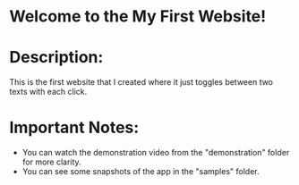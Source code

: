 # Welcome to the My First Website!

# Description:
This is the first website that I created where it just toggles between two texts with each click.

# Important Notes:
* You can watch the demonstration video from the "demonstration" folder for more clarity.
* You can see some snapshots of the app in the "samples" folder.
